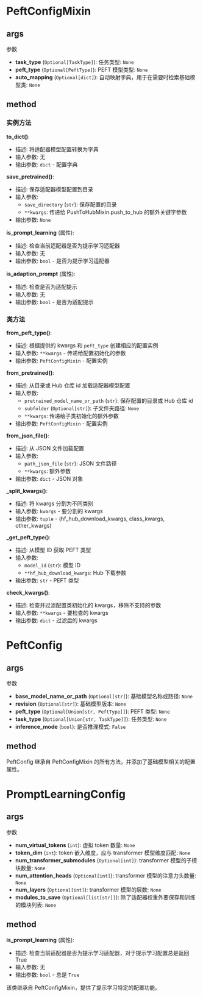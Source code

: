 # PeftConfigMixin

## args
参数
- **task_type** (`Optional[TaskType]`): 任务类型: `None`
- **peft_type** (`Optional[PeftType]`): PEFT 模型类型: `None`
- **auto_mapping** (`Optional[dict]`): 自动映射字典，用于在需要时检索基础模型类: `None`

## method

### 实例方法

**to_dict()**:
- 描述: 将适配器模型配置转换为字典
- 输入参数: 无
- 输出参数: `dict` - 配置字典

**save_pretrained()**:
- 描述: 保存适配器模型配置到目录
- 输入参数:
  - `save_directory` (`str`): 保存配置的目录
  - `**kwargs`: 传递给 PushToHubMixin.push_to_hub 的额外关键字参数
- 输出参数: `None`

**is_prompt_learning** (属性):
- 描述: 检查当前适配器是否为提示学习适配器
- 输入参数: 无
- 输出参数: `bool` - 是否为提示学习适配器

**is_adaption_prompt** (属性):
- 描述: 检查是否为适配提示
- 输入参数: 无
- 输出参数: `bool` - 是否为适配提示

### 类方法

**from_peft_type()**:
- 描述: 根据提供的 kwargs 和 `peft_type` 创建相应的配置实例
- 输入参数: `**kwargs` - 传递给配置初始化的参数
- 输出参数: `PeftConfigMixin` - 配置实例

**from_pretrained()**:
- 描述: 从目录或 Hub 仓库 id 加载适配器模型配置
- 输入参数:
  - `pretrained_model_name_or_path` (`str`): 保存配置的目录或 Hub 仓库 id
  - `subfolder` (`Optional[str]`): 子文件夹路径: `None`
  - `**kwargs`: 传递给子类初始化的额外参数
- 输出参数: `PeftConfigMixin` - 配置实例

**from_json_file()**:
- 描述: 从 JSON 文件加载配置
- 输入参数:
  - `path_json_file` (`str`): JSON 文件路径
  - `**kwargs`: 额外参数
- 输出参数: `dict` - JSON 对象

**_split_kwargs()**:
- 描述: 将 kwargs 分割为不同类别
- 输入参数: `kwargs` - 要分割的 kwargs
- 输出参数: `tuple` - (hf_hub_download_kwargs, class_kwargs, other_kwargs)

**_get_peft_type()**:
- 描述: 从模型 ID 获取 PEFT 类型
- 输入参数:
  - `model_id` (`str`): 模型 ID
  - `**hf_hub_download_kwargs`: Hub 下载参数
- 输出参数: `str` - PEFT 类型

**check_kwargs()**:
- 描述: 检查并过滤配置类初始化的 kwargs，移除不支持的参数
- 输入参数: `**kwargs` - 要检查的 kwargs
- 输出参数: `dict` - 过滤后的 kwargs

# PeftConfig

## args
参数
- **base_model_name_or_path** (`Optional[str]`): 基础模型名称或路径: `None`
- **revision** (`Optional[str]`): 基础模型版本: `None`
- **peft_type** (`Optional[Union[str, PeftType]]`): PEFT 类型: `None`
- **task_type** (`Optional[Union[str, TaskType]]`): 任务类型: `None`
- **inference_mode** (`bool`): 是否推理模式: `False`

## method

PeftConfig 继承自 PeftConfigMixin 的所有方法，并添加了基础模型相关的配置属性。

# PromptLearningConfig

## args
参数
- **num_virtual_tokens** (`int`): 虚拟 token 数量: `None`
- **token_dim** (`int`): token 嵌入维度，应与 transformer 模型维度匹配: `None`
- **num_transformer_submodules** (`Optional[int]`): transformer 模型的子模块数量: `None`
- **num_attention_heads** (`Optional[int]`): transformer 模型的注意力头数量: `None`
- **num_layers** (`Optional[int]`): transformer 模型的层数: `None`
- **modules_to_save** (`Optional[list[str]]`): 除了适配器权重外要保存和训练的模块列表: `None`

## method

**is_prompt_learning** (属性):
- 描述: 检查当前适配器是否为提示学习适配器，对于提示学习配置总是返回 True
- 输入参数: 无
- 输出参数: `bool` - 总是 `True`

该类继承自 PeftConfigMixin，提供了提示学习特定的配置功能。